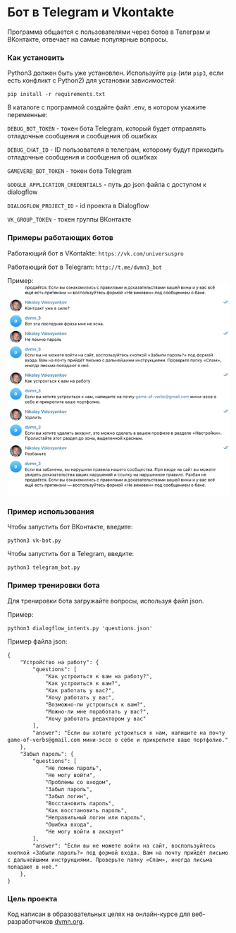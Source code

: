 # Бот в Telegram и Vkontakte

Программа общается с пользователями через ботов в Телеграм и ВКонтакте, отвечает на самые популярные вопросы.

### Как установить
Python3 должен быть уже установлен. 
Используйте `pip` (или `pip3`, если есть конфликт с Python2) для установки зависимостей:
```
pip install -r requirements.txt
```
В каталоге с программой создайте файл .env, в котором укажите переменные:

`DEBUG_BOT_TOKEN`  - токен бота Telegram, который будет отправлять отладочные сообщения и сообщения об ошибках

`DEBUG_CHAT_ID`  - ID пользователя в телеграм, которому будут приходить отладочные сообщения и сообщения об ошибках

`GAMEVERB_BOT_TOKEN` - токен бота Telegram

`GOOGLE_APPLICATION_CREDENTIALS` - путь до json файла с доступом к dialogflow

`DIALOGFLOW_PROJECT_ID` - id проекта в Dialogflow

`VK_GROUP_TOKEN` - токен группы ВКонтакте

### Примеры работающих ботов

Работающий бот в VKontakte:
`https://vk.com/universuspro`

Работающий бот в Telegram:
`http://t.me/dvmn3_bot`

Пример:
![](example_tlgrm.gif)

### Пример использования

Чтобы запустить бот ВКонтакте, введите:
```
python3 vk-bot.py
```

Чтобы запустить бот в Telegram, введите:
```
python3 telegram_bot.py
```

### Пример тренировки бота
Для тренировки бота загружайте вопросы, используя файл json.

Пример:
```
python3 dialogflow_intents.py 'questions.json'
```

Пример файла json:
```
{
    "Устройство на работу": {
        "questions": [
            "Как устроиться к вам на работу?",
            "Как устроиться к вам?",
            "Как работать у вас?",
            "Хочу работать у вас",
            "Возможно-ли устроиться к вам?",
            "Можно-ли мне поработать у вас?",
            "Хочу работать редактором у вас"
        ],
        "answer": "Если вы хотите устроиться к нам, напишите на почту game-of-verbs@gmail.com мини-эссе о себе и прикрепите ваше портфолио."
    },
    "Забыл пароль": {
        "questions": [
            "Не помню пароль",
            "Не могу войти",
            "Проблемы со входом",
            "Забыл пароль",
            "Забыл логин",
            "Восстановить пароль",
            "Как восстановить пароль",
            "Неправильный логин или пароль",
            "Ошибка входа",
            "Не могу войти в аккаунт"
        ],
        "answer": "Если вы не можете войти на сайт, воспользуйтесь кнопкой «Забыли пароль?» под формой входа. Вам на почту прийдёт письмо с дальнейшими инструкциями. Проверьте папку «Спам», иногда письма попадают в неё."
    },
}
```


### Цель проекта

Код написан в образовательных целях на онлайн-курсе для веб-разработчиков [dvmn.org](https://dvmn.org/).

